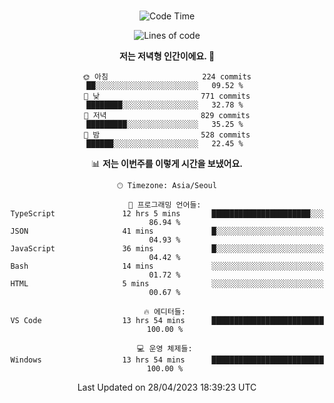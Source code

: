 <div align="center">

<br />

 <!--START_SECTION:waka-->
![Code Time](http://img.shields.io/badge/Code%20Time-497%20hrs%2047%20mins-blue)

![Lines of code](https://img.shields.io/badge/%EC%A0%80%EB%8A%94%20%EC%97%AC%ED%83%9C%EA%B9%8C%EC%A7%80%20-2.8%20million%20%EC%A4%84%EC%9D%98%20%EC%BD%94%EB%93%9C%EB%A5%BC%20%EC%9E%91%EC%84%B1%ED%96%88%EC%96%B4%EC%9A%94.-blue)

**저는 저녁형 인간이에요. 🦉** 

```text
🌞 아침                     224 commits         ██░░░░░░░░░░░░░░░░░░░░░░░   09.52 % 
🌆 낮　                     771 commits         ████████░░░░░░░░░░░░░░░░░   32.78 % 
🌃 저녁                     829 commits         █████████░░░░░░░░░░░░░░░░   35.25 % 
🌙 밤　                     528 commits         ██████░░░░░░░░░░░░░░░░░░░   22.45 % 
```


📊 **저는 이번주를 이렇게 시간을 보냈어요.** 

```text
🕑︎ Timezone: Asia/Seoul

💬 프로그래밍 언어들: 
TypeScript               12 hrs 5 mins       ██████████████████████░░░   86.94 % 
JSON                     41 mins             █░░░░░░░░░░░░░░░░░░░░░░░░   04.93 % 
JavaScript               36 mins             █░░░░░░░░░░░░░░░░░░░░░░░░   04.42 % 
Bash                     14 mins             ░░░░░░░░░░░░░░░░░░░░░░░░░   01.72 % 
HTML                     5 mins              ░░░░░░░░░░░░░░░░░░░░░░░░░   00.67 % 

🔥 에디터들: 
VS Code                  13 hrs 54 mins      █████████████████████████   100.00 % 

💻 운영 체제들: 
Windows                  13 hrs 54 mins      █████████████████████████   100.00 % 
```


 Last Updated on 28/04/2023 18:39:23 UTC
<!--END_SECTION:waka-->

</div>
